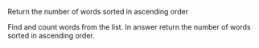 Return the number of words sorted in ascending order

Find and count words from the list. In answer return the number of words sorted in ascending order.

